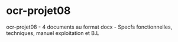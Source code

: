 # ocr-projet08
ocr-projet08 - 4 documents au format docx - Specfs fonctionnelles, techniques, manuel exploitation et B.L

